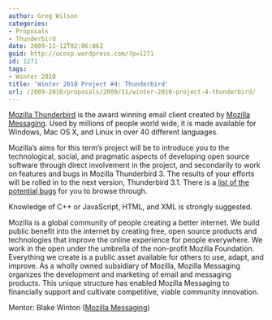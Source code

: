 ```yaml
---
author: Greg Wilson
categories:
- Proposals
- Thunderbird
date: 2009-11-12T02:06:06Z
guid: http://ucosp.wordpress.com/?p=1271
id: 1271
tags:
- Winter 2010
title: 'Winter 2010 Project #4: Thunderbird'
url: /2009-2010/proposals/2009/11/winter-2010-project-4-thunderbird/
---
```


[Mozilla Thunderbird](https://www.mozillamessaging.com/en-US/thunderbird/features/) is the award winning email client created by [Mozilla Messaging](https://www.mozillamessaging.com/). Used by millions of people world wide, it is made available for Windows, Mac OS X, and Linux in over 40 different languages.

Mozilla&#8217;s aims for this term&#8217;s project will be to introduce you to the technological, social, and pragmatic aspects of developing open source software through direct involvement in the project, and secondarily to work on features and bugs in Mozilla Thunderbird 3. The results of your efforts will be rolled in to the next version, Thunderbird 3.1. There is a [list of the potential bugs](http://bit.ly/tb-available-bugs) for you to browse through.

Knowledge of C++ or JavaScript, HTML, and XML is strongly suggested.

Mozilla is a global community of people creating a better internet. We build public benefit into the internet by creating free, open source products and technologies that improve the online experience for people everywhere. We work in the open under the umbrella of the non-profit Mozilla Foundation. Everything we create is a public asset available for others to use, adapt, and improve. As a wholly owned subsidiary of Mozilla, Mozilla Messaging organizes the development and marketing of email and messaging products. This unique structure has enabled Mozilla Messaging to financially support and cultivate competitive, viable community innovation.

Mentor: Blake Winton ([Mozilla Messaging](http://www.mozillamessaging.com))